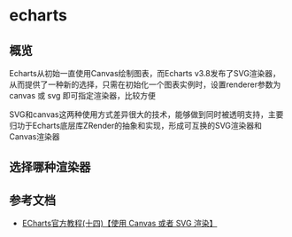 # echarts
## 概览
Echarts从初始一直使用Canvas绘制图表，而Echarts v3.8发布了SVG渲染器，从而提供了一种新的选择，只需在初始化一个图表实例时，设置renderer参数为canvas 或 svg 即可指定渲染器，比较方便

SVG和canvas这两种使用方式差异很大的技术，能够做到同时被透明支持，主要归功于Echarts底层库ZRender的抽象和实现，形成可互换的SVG渲染器和Canvas渲染器

## 选择哪种渲染器


## 参考文档
* [ECharts官方教程(十四)【使用 Canvas 或者 SVG 渲染】](https://blog.csdn.net/WuLex/article/details/78828321)
